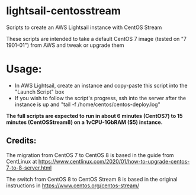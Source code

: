 # lightsail-centosstream
Scripts to create an AWS Lightsail instance with CentOS Stream

These scripts are intended to take a default CentOS 7 image (tested on "7 1901-01") from AWS and tweak or upgrade them

# Usage:
- In AWS Lightsail, create an instance and copy-paste this script into the "Launch Script" box
- If you wish to follow the script's progress, ssh into the server after the instance is up and "tail -f /home/centos/centos-deploy.log"

**The full scripts are expected to run in about 6 minutes (CentOS7) to 15 minutes (CentOSStream8) on a 1vCPU-1GbRAM ($5) instance.**

## Credits:

The migration from CentOS 7 to CentOS 8 is based in the guide from CentLinux at https://www.centlinux.com/2020/01/how-to-upgrade-centos-7-to-8-server.html

The switch from CentOS 8 to CentOS Stream 8 is based in the original instructions in https://www.centos.org/centos-stream/ 
